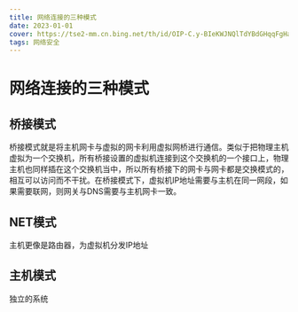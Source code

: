 ```yaml
---
title: 网络连接的三种模式
date: 2023-01-01
cover: https://tse2-mm.cn.bing.net/th/id/OIP-C.y-BIeKWJNQlTdYBdGHqqFgHaDs?rs=1&pid=ImgDetMain
tags: 网络安全
---
```


# 网络连接的三种模式

## 桥接模式

桥接模式就是将主机网卡与虚拟的网卡利用虚拟网桥进行通信。类似于把物理主机虚拟为一个交换机，所有桥接设置的虚拟机连接到这个交换机的一个接口上，物理主机也同样插在这个交换机当中，所以所有桥接下的网卡与网卡都是交换模式的，相互可以访问而不干扰。在桥接模式下，虚拟机IP地址需要与主机在同一网段，如果需要联网，则网关与DNS需要与主机网卡一致。 

## NET模式

主机更像是路由器，为虚拟机分发IP地址

## 主机模式

独立的系统
